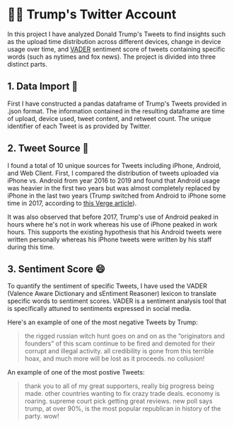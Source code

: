 # 👨‍💼 Trump's Twitter Account

In this project I have analyzed Donald Trump's Tweets to find insights such as the upload time distribution across different devices, change in device usage over time, and [VADER](https://github.com/cjhutto/vaderSentiment) sentiment score of tweets containing specific words (such as nytimes and fox news). The project is divided into three distinct parts.

## 1. Data Import 🦜

First I have constructed a pandas dataframe of Trump's Tweets provided in .json format. The information contained in the resulting dataframe are time of upload, device used, tweet content, and retweet count. The unique identifier of each Tweet is as provided by Twitter.

## 2. Tweet Source 📱

I found a total of 10 unique sources for Tweets including iPhone, Android, and Web Client. First, I compared the distribution of tweets uploaded via iPhone vs. Android from year 2016 to 2019 and found that Android usage was heavier in the first two years but was almost completely replaced by iPhone in the last two years (Trump switched from Android to iPhone some time in 2017, according to [this Verge article](https://www.theverge.com/2017/3/29/15103504/donald-trump-iphone-using-switched-android)).

It was also observed that before 2017, Trump's use of Android peaked in hours where he's not in work whereas his use of iPhone peaked in work hours. This supports the existing hypothesis that his Android tweets were written personally whereas his iPhone tweets were written by his staff during this time.

## 3. Sentiment Score 😄

To quantify the sentiment of specific Tweets, I have used the VADER (Valence Aware Dictionary and sEntiment Reasoner) lexicon to translate specific words to sentiment scores. VADER is a sentiment analysis tool that is specifically attuned to sentiments expressed in social media. 

Here's an example of one of the most negative Tweets by Trump:

> the rigged russian witch hunt goes on and on as the “originators and founders” of this scam continue to be fired and demoted for their corrupt and illegal activity. all credibility is gone from this terrible hoax, and much more will be lost as it proceeds. no collusion!

An example of one of the most postive Tweets:

> thank you to all of my great supporters, really big progress being made. other countries wanting to fix crazy trade deals. economy is roaring. supreme court pick getting great reviews. new poll says trump, at over 90%, is the most popular republican in history of the party. wow!
